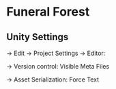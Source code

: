 # Funeral Forest
## Unity Settings

-> Edit -> Project Settings -> Editor:

-> Version control: Visible Meta Files

-> Asset Serialization: Force Text
